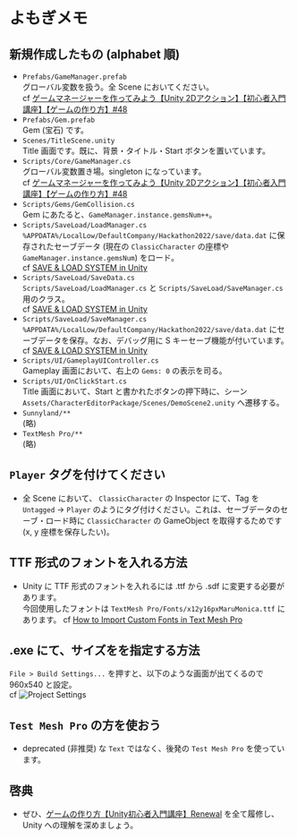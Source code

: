 # よもぎメモ

## 新規作成したもの (alphabet 順)
- `Prefabs/GameManager.prefab`  
  グローバル変数を扱う。全 Scene においてください。  
  cf [ゲームマネージャーを作ってみよう【Unity 2Dアクション】【初心者入門講座】【ゲームの作り方】#48](https://youtu.be/JyrBl-06FAs?list=PLED8667EEZ9aB72WVMHfRHBd6oj9vplRy)  
- `Prefabs/Gem.prefab`  
  Gem (宝石) です。  
- `Scenes/TitleScene.unity`  
  Title 画面です。既に、背景・タイトル・Start ボタンを置いています。  
- `Scripts/Core/GameManager.cs`  
  グローバル変数置き場。singleton になっています。  
  cf [ゲームマネージャーを作ってみよう【Unity 2Dアクション】【初心者入門講座】【ゲームの作り方】#48](https://youtu.be/JyrBl-06FAs?list=PLED8667EEZ9aB72WVMHfRHBd6oj9vplRy)  
- `Scripts/Gems/GemCollision.cs`  
  Gem にあたると、`GameManager.instance.gemsNum++`。  
- `Scripts/SaveLoad/LoadManager.cs`  
  `%APPDATA%/LocalLow/DefaultCompany/Hackathon2022/save/data.dat` に保存されたセーブデータ (現在の `ClassicCharacter` の座標や `GameManager.instance.gemsNum`) をロード。  
  cf [SAVE & LOAD SYSTEM in Unity](https://youtu.be/XOjd_qU2Ido)  
- `Scripts/SaveLoad/SaveData.cs`  
  `Scripts/SaveLoad/LoadManager.cs` と `Scripts/SaveLoad/SaveManager.cs` 用のクラス。  
  cf [SAVE & LOAD SYSTEM in Unity](https://youtu.be/XOjd_qU2Ido)  
- `Scripts/SaveLoad/SaveManager.cs`  
  `%APPDATA%/LocalLow/DefaultCompany/Hackathon2022/save/data.dat` にセーブデータを保存。なお、デバッグ用に S キーセーブ機能が付いています。  
  cf [SAVE & LOAD SYSTEM in Unity](https://youtu.be/XOjd_qU2Ido)  
- `Scripts/UI/GameplayUIController.cs`  
  Gameplay 画面において、右上の `Gems: 0` の表示を司る。  
- `Scripts/UI/OnClickStart.cs`  
  Title 画面において、Start と書かれたボタンの押下時に、シーン `Assets/CharacterEditorPackage/Scenes/DemoScene2.unity` へ遷移する。  
- `Sunnyland/**`  
  (略)  
- `TextMesh Pro/**`  
  (略)  

## `Player` タグを付けてください
- 全 Scene において、 `ClassicCharacter` の Inspector にて、Tag を `Untagged` -> `Player` のようにタグ付けください。これは、セーブデータのセーブ・ロード時に `ClassicCharacter` の GameObject を取得するためです (x, y 座標を保存したい)。  

## TTF 形式のフォントを入れる方法
- Unity に TTF 形式のフォントを入れるには .ttf から .sdf に変更する必要があります。  
  今回使用したフォントは `TextMesh Pro/Fonts/x12y16pxMaruMonica.ttf` にあります。
  cf [How to Import Custom Fonts in Text Mesh Pro](https://youtu.be/W11uv7jf1e4)

## .exe にて、サイズをを指定する方法
`File > Build Settings...` を押すと、以下のような画面が出てくるので 960x540 と設定。  
cf [](https://futabazemi.net/notes/unity-aspect/)
![Project Settings](https://i.imgur.com/FH8ORSS.png)

## `Test Mesh Pro` の方を使おう
- deprecated (非推奨) な `Text` ではなく、後発の `Test Mesh Pro` を使っています。

## 啓典
- ぜひ、[ゲームの作り方【Unity初心者入門講座】Renewal](https://youtu.be/q7hyt06gUJE?list=PLED8667EEZ9aB72WVMHfRHBd6oj9vplRy) を全て履修し、Unity への理解を深めましょう。
